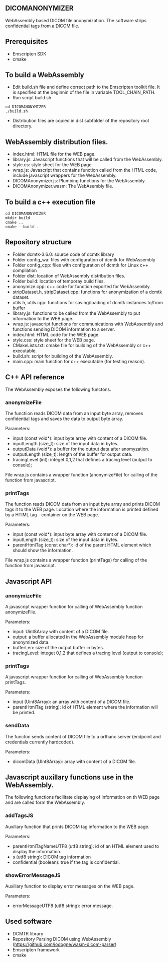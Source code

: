 ## DICOMANONYMIZER
WebAssembly based DICOM file anonymization. The software strips confidential tags from a DICOM file.
## Prerequisites
- Emscripten SDK
- cmake
## To build a WebAssembly 
- Edit build.sh file and define correct path to the Emscripten toolkit file. It is specified at the beginnin of the file in variable TOOL_CHAIN_PATH.
- Run script build.sh
```
cd DICOMANONYMIZER
./build.sh
```
- Distribution files are copied in dist subfolder of the repository root directory.
## WebAssembly distribution files.
- index.html: HTML file for the WEB page.
- library.js: Javascript functions that will be called from the WebAssembly.
- style.cs: style sheet for the WEB page.
- wrap.js: Javascript that contains function called from the HTML code, include javascript wrappers for the WebAssembly.
- DICOMAnonymizer.js: Plumbing functions for the WebAssembly.
- DICOMAnonymizer.wasm: The WebAsembly file.
## To build a c++ execution file
```
cd DICOMANONYMIZER
mkdir build
cmake ..
cmake --build .
```
## Repository structure
- Folder dcmtk-3.6.0: source code of dcmtk library
- Folder config_wa: files with configuration of dcmtk for WebAssembly
- Folder config_cpp: files with configuration of dcmtk for Linux c++ compilation
- Folder dist: location of WebAssembly distribution files.
- Folder build: location of temporay build files.
- anonymize.cpp: c++ code for function exported for WebAssembly.
- stripDataset.h, stripDataset.cpp: functions for anonymization of a dcmtk dataset.
- utils.h, utils.cpp: functions for saving/loading of dcmtk instances to/from buffer
- library.js: functions to be called from the WebAssembly to put information to the WEB page.
- wrap.js: javascript functions for communications with WebAssembly and functions sending DICOM information to a server.
- index.html: HTML code for the WEB page.
- style.css: style sheet for the WEB page.
- CMakeLists.txt: cmake file for building of the WebAssembly or c++ executable.
- build.sh: script for building of the WebAssembly.
- main.cpp: main function for c++ executable (for testing reason).
## C++ API reference
The WebAssembly exposes the following functons.
### anonymizeFile
The functiion reads DICOM data from an input byte array, removes confidential tags and saves the data to output byte array. 

Parameters:
- input (const void*): input byte array with content of a DICOM file.
- inputLength (size_t): size of the input data in bytes.
- outputData (void*): a buffer for the output data after anomyzation.
- outputLength (size_t): length of the buffer for output data.
- tracingLevel (int): integet 0,1,2 that defines a tracing level (output to console);

File wrap.js contains a wrapper function (anonymizeFile) for calling of the function from javascript.
### printTags
The function reads DICOM data from an input byte array and prints DICOM tags it to the WEB page. Location where the information is printed defined by a HTIML tag - container on the WEB page.

Parameters:
- input (const void*): input byte array with content of a DICOM file.
- inputLength (size_t): size of the input data in bytes.
- parentHtmlTag (const char*): id of the parent HTML element which should show the information.

File wrap.js contains a wrapper function (printTags) for calling of the function from javascript.

## Javascript API
### anonymizeFile
A javascript wrapper function for calling of WebAssembly function anonymizeFile.

Parameters:
- input: Uint8Array with content of a DICOM file.
- output: a buffer allocated in the WebAssembly module heap for anonymized data.
- bufferLen: size of the output buffer in bytes.
- tracingLevel:  integet 0,1,2 that defines a tracing level (output to console);

### printTags
A javascript wrapper function for calling of WebAssembly function printTags.

Parameters:
- input (Uint8Array): an array with content of a DICOM file.
- parentHtmlTag (string): id of HTML element where the information will be printed.

### sendData
The functon sends content of DICOM file to a orthanc server (endpoint and credentials currently hardcoded).

Parameters:
- dicomData (UInt8Array): array with content of a DICOM file.

## Javascript auxillary functions use in the WebAssembly.
The following functions facilitate displaying of information on th WEB page and are called form the WebAssembly.
### addTagsJS
Auxillary function that prints DICOM tag information to the WEB page.

Parameters:
- parentHtmlTagNameUTF8 (utf8 string): id of an HTML element used to display the information.
- s (utf8 string): DICOM tag information
- confidential (boolean): true if the tag is confidential.
### showErrorMessageJS
Auxillary function to display error messages on the WEB page.

Parameters:
- errorMessageUTF8 (utf8 string): error message.

## Used software
- DCMTK library
- Repository Parsing DICOM using WebAssembly (https://github.com/jodogne/wasm-dicom-parser)
- Emscripten framework
- cmake